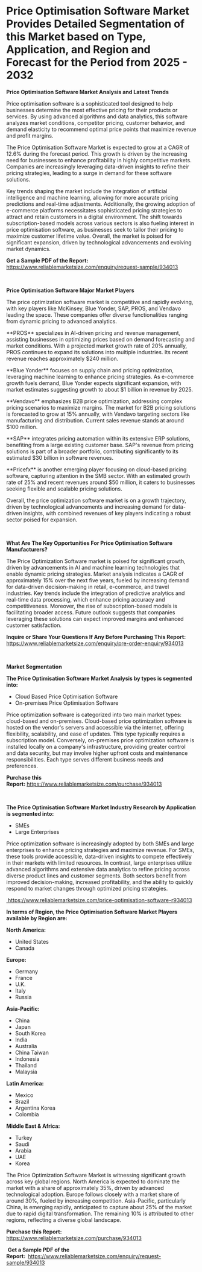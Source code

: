 <p><h1>Price Optimisation Software Market Provides Detailed Segmentation of this Market based on Type, Application, and Region and Forecast for the Period from 2025 - 2032</h1></p><p><strong>Price Optimisation Software Market Analysis and Latest Trends</strong></p>
<p><p>Price optimisation software is a sophisticated tool designed to help businesses determine the most effective pricing for their products or services. By using advanced algorithms and data analytics, this software analyzes market conditions, competitor pricing, customer behavior, and demand elasticity to recommend optimal price points that maximize revenue and profit margins.</p><p>The Price Optimisation Software Market is expected to grow at a CAGR of 12.6% during the forecast period. This growth is driven by the increasing need for businesses to enhance profitability in highly competitive markets. Companies are increasingly leveraging data-driven insights to refine their pricing strategies, leading to a surge in demand for these software solutions. </p><p>Key trends shaping the market include the integration of artificial intelligence and machine learning, allowing for more accurate pricing predictions and real-time adjustments. Additionally, the growing adoption of e-commerce platforms necessitates sophisticated pricing strategies to attract and retain customers in a digital environment. The shift towards subscription-based models across various sectors is also fueling interest in price optimisation software, as businesses seek to tailor their pricing to maximize customer lifetime value. Overall, the market is poised for significant expansion, driven by technological advancements and evolving market dynamics.</p></p>
<p><strong>Get a Sample PDF of the Report:&nbsp;</strong> <a href="https://www.reliablemarketsize.com/enquiry/request-sample/934013?utm_campaign=3269&utm_medium=2&utm_source=Github&utm_content=ia&utm_term=18042025&utm_id=price-optimisation-software">https://www.reliablemarketsize.com/enquiry/request-sample/934013</a></p>
<p>&nbsp;</p>
<p><strong>Price Optimisation Software Major Market Players</strong></p>
<p><p>The price optimization software market is competitive and rapidly evolving, with key players like McKinsey, Blue Yonder, SAP, PROS, and Vendavo leading the space. These companies offer diverse functionalities ranging from dynamic pricing to advanced analytics.</p><p>**PROS** specializes in AI-driven pricing and revenue management, assisting businesses in optimizing prices based on demand forecasting and market conditions. With a projected market growth rate of 20% annually, PROS continues to expand its solutions into multiple industries. Its recent revenue reaches approximately $240 million.</p><p>**Blue Yonder** focuses on supply chain and pricing optimization, leveraging machine learning to enhance pricing strategies. As e-commerce growth fuels demand, Blue Yonder expects significant expansion, with market estimates suggesting growth to about $1 billion in revenue by 2025.</p><p>**Vendavo** emphasizes B2B price optimization, addressing complex pricing scenarios to maximize margins. The market for B2B pricing solutions is forecasted to grow at 15% annually, with Vendavo targeting sectors like manufacturing and distribution. Current sales revenue stands at around $100 million.</p><p>**SAP** integrates pricing automation within its extensive ERP solutions, benefiting from a large existing customer base. SAP's revenue from pricing solutions is part of a broader portfolio, contributing significantly to its estimated $30 billion in software revenues.</p><p>**Pricefx** is another emerging player focusing on cloud-based pricing software, capturing attention in the SMB sector. With an estimated growth rate of 25% and recent revenues around $50 million, it caters to businesses seeking flexible and scalable pricing solutions.</p><p>Overall, the price optimization software market is on a growth trajectory, driven by technological advancements and increasing demand for data-driven insights, with combined revenues of key players indicating a robust sector poised for expansion.</p></p>
<p>&nbsp;</p>
<p><strong>What Are The Key Opportunities For Price Optimisation Software Manufacturers?</strong></p>
<p><p>The Price Optimization Software market is poised for significant growth, driven by advancements in AI and machine learning technologies that enable dynamic pricing strategies. Market analysis indicates a CAGR of approximately 15% over the next five years, fueled by increasing demand for data-driven decision-making in retail, e-commerce, and travel industries. Key trends include the integration of predictive analytics and real-time data processing, which enhance pricing accuracy and competitiveness. Moreover, the rise of subscription-based models is facilitating broader access. Future outlook suggests that companies leveraging these solutions can expect improved margins and enhanced customer satisfaction.</p></p>
<p><strong>Inquire or Share Your Questions If Any Before Purchasing This Report:</strong> <a href="https://www.reliablemarketsize.com/enquiry/pre-order-enquiry/934013?utm_campaign=3269&utm_medium=2&utm_source=Github&utm_content=ia&utm_term=18042025&utm_id=price-optimisation-software">https://www.reliablemarketsize.com/enquiry/pre-order-enquiry/934013</a></p>
<p>&nbsp;</p>
<p><strong>Market Segmentation</strong></p>
<p><strong>The Price Optimisation Software Market Analysis by types is segmented into:</strong></p>
<p><ul><li>Cloud Based Price Optimisation Software</li><li>On-premises Price Optimisation Software</li></ul></p>
<p><p>Price optimization software is categorized into two main market types: cloud-based and on-premises. Cloud-based price optimization software is hosted on the vendor's servers and accessible via the internet, offering flexibility, scalability, and ease of updates. This type typically requires a subscription model. Conversely, on-premises price optimization software is installed locally on a company's infrastructure, providing greater control and data security, but may involve higher upfront costs and maintenance responsibilities. Each type serves different business needs and preferences.</p></p>
<p><strong>Purchase this Report:&nbsp;</strong><a href="https://www.reliablemarketsize.com/purchase/934013?utm_campaign=3269&utm_medium=2&utm_source=Github&utm_content=ia&utm_term=18042025&utm_id=price-optimisation-software">https://www.reliablemarketsize.com/purchase/934013</a></p>
<p>&nbsp;</p>
<p><strong>The Price Optimisation Software Market Industry Research by Application is segmented into:</strong></p>
<p><ul><li>SMEs</li><li>Large Enterprises</li></ul></p>
<p><p>Price optimization software is increasingly adopted by both SMEs and large enterprises to enhance pricing strategies and maximize revenue. For SMEs, these tools provide accessible, data-driven insights to compete effectively in their markets with limited resources. In contrast, large enterprises utilize advanced algorithms and extensive data analytics to refine pricing across diverse product lines and customer segments. Both sectors benefit from improved decision-making, increased profitability, and the ability to quickly respond to market changes through optimized pricing strategies.</p></p>
<p><a href="https://www.reliablemarketsize.com/price-optimisation-software-r934013?utm_campaign=3269&utm_medium=2&utm_source=Github&utm_content=ia&utm_term=18042025&utm_id=price-optimisation-software">&nbsp;https://www.reliablemarketsize.com/price-optimisation-software-r934013</a></p>
<p><strong>In terms of Region, the Price Optimisation Software Market Players available by Region are:</strong></p>
<p>
    <p> <strong> North America: </strong>
        <ul>
            <li>United States</li>
            <li>Canada</li>
        </ul>
        </p> 
    <p> <strong> Europe: </strong>
        <ul>
            <li>Germany</li>
            <li>France</li>
            <li>U.K.</li>
            <li>Italy</li>
            <li>Russia</li>
        </ul>
        </p> 
    <p> <strong> Asia-Pacific: </strong>
        <ul>
            <li>China</li>
            <li>Japan</li>
            <li>South Korea</li>
            <li>India</li>
            <li>Australia</li>
            <li>China Taiwan</li>
            <li>Indonesia</li>
            <li>Thailand</li>
            <li>Malaysia</li>
        </ul>
        </p> 
    <p> <strong> Latin America: </strong>
        <ul>
            <li>Mexico</li>
            <li>Brazil</li>
            <li>Argentina Korea</li>
            <li>Colombia</li>
        </ul>
        </p> 
    <p> <strong> Middle East & Africa: </strong>
        <ul>
            <li>Turkey</li>
            <li>Saudi</li>
            <li>Arabia</li>
            <li>UAE</li>
            <li>Korea</li>
        </ul>
    </p>
    </p>
<p><p>The Price Optimization Software Market is witnessing significant growth across key global regions. North America is expected to dominate the market with a share of approximately 35%, driven by advanced technological adoption. Europe follows closely with a market share of around 30%, fueled by increasing competition. Asia-Pacific, particularly China, is emerging rapidly, anticipated to capture about 25% of the market due to rapid digital transformation. The remaining 10% is attributed to other regions, reflecting a diverse global landscape.</p></p>
<p><strong>Purchase this Report: </strong><a href="https://www.reliablemarketsize.com/purchase/934013?utm_campaign=3269&utm_medium=2&utm_source=Github&utm_content=ia&utm_term=18042025&utm_id=price-optimisation-software">https://www.reliablemarketsize.com/purchase/934013</a></p>
<p>&nbsp;<strong>Get a Sample PDF of the Report:&nbsp;&nbsp;</strong><a href="https://www.reliablemarketsize.com/enquiry/request-sample/934013?utm_campaign=3269&utm_medium=2&utm_source=Github&utm_content=ia&utm_term=18042025&utm_id=price-optimisation-software">https://www.reliablemarketsize.com/enquiry/request-sample/934013</a></p>
<p><strong></strong></p>
<p><p></p><p></p><p></p></p>